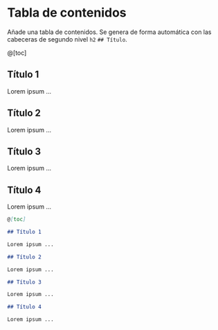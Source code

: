# Tabla de contenidos

Añade una tabla de contenidos. Se genera de forma automática con las cabeceras de segundo nivel `h2` `## Título`.

@[toc]

## Título 1

Lorem ipsum ...

## Título 2

Lorem ipsum ...

## Título 3

Lorem ipsum ...

## Título 4

Lorem ipsum ...


```markdown
@[toc]

## Título 1

Lorem ipsum ...

## Título 2

Lorem ipsum ...

## Título 3

Lorem ipsum ...

## Título 4

Lorem ipsum ...
```
